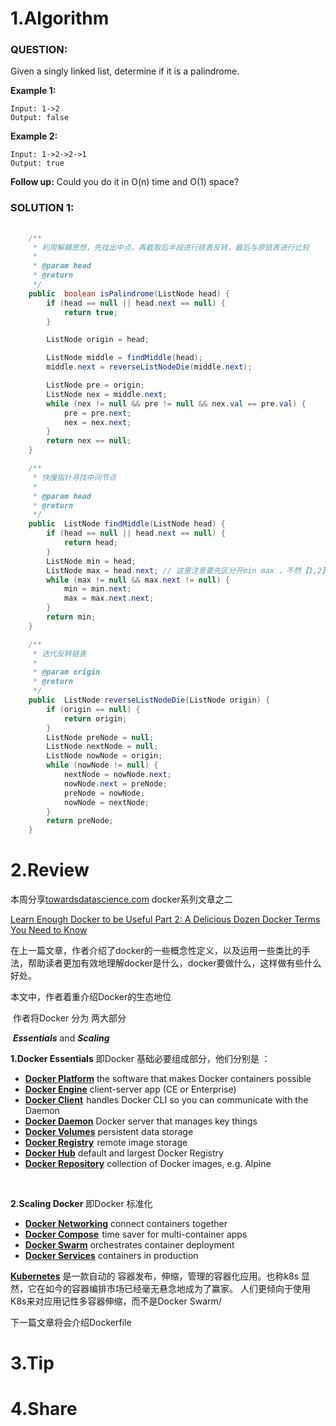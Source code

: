 # 1.Algorithm



### QUESTION:

Given a singly linked list, determine if it is a palindrome.

**Example 1:**

```
Input: 1->2
Output: false
```

**Example 2:**

```
Input: 1->2->2->1
Output: true
```

**Follow up:**
Could you do it in O(n) time and O(1) space?





### SOLUTION 1: 



```java
	
 	/**
     * 利用解耦思想，先找出中点，再截取后半段进行链表反转，最后与原链表进行比较
     *
     * @param head
     * @return 
     */
	public  boolean isPalindrome(ListNode head) {
        if (head == null || head.next == null) {
            return true;
        }

        ListNode origin = head;

        ListNode middle = findMiddle(head);
        middle.next = reverseListNodeDie(middle.next);

        ListNode pre = origin;
        ListNode nex = middle.next;
        while (nex != null && pre != null && nex.val == pre.val) {
            pre = pre.next;
            nex = nex.next;
        }
        return nex == null;
    }

    /**
     * 快慢指针寻找中间节点
     *
     * @param head
     * @return
     */
    public  ListNode findMiddle(ListNode head) {
        if (head == null || head.next == null) {
            return head;
        }
        ListNode min = head;
        ListNode max = head.next; // 这里注意要先区分开min max ，不然【1,2】这种情况会走两次while，造成中点变成2
        while (max != null && max.next != null) {
            min = min.next;
            max = max.next.next;
        }
        return min;
    }

    /**
     * 迭代反转链表
     *
     * @param origin
     * @return
     */
    public  ListNode reverseListNodeDie(ListNode origin) {
        if (origin == null) {
            return origin;
        }
        ListNode preNode = null;
        ListNode nextNode = null;
        ListNode nowNode = origin;
        while (nowNode != null) {
            nextNode = nowNode.next;
            nowNode.next = preNode;
            preNode = nowNode;
            nowNode = nextNode;
        }
        return preNode;
    }

```





# 2.Review

本周分享[towardsdatascience.com]()  docker系列文章之二

[Learn Enough Docker to be Useful      Part 2: A Delicious Dozen Docker Terms You Need to Know](https://towardsdatascience.com/learn-enough-docker-to-be-useful-1c40ea269fa8)



在上一篇文章，作者介绍了docker的一些概念性定义，以及运用一些类比的手法，帮助读者更加有效地理解docker是什么，docker要做什么，这样做有些什么好处。



本文中，作者着重介绍Docker的生态地位

​	作者将Docker 分为 两大部分   

​	***Essentials*** and ***Scaling***



**1.Docker Essentials**      即Docker 基础必要组成部分，他们分别是 ：

- [**Docker Platform**](https://docs.docker.com/engine/docker-overview/#the-docker-platform)    the software that makes Docker containers possible
- [**Docker Engine**](https://www.docker.com/products/docker-engine)       client-server app (CE or Enterprise)
- [**Docker Client**](https://docs.docker.com/engine/docker-overview/)          handles Docker CLI so you can communicate with the Daemon
- [**Docker Daemon**](https://docs.docker.com/engine/docker-overview/)     Docker server that manages key things
- [**Docker Volumes**](https://docs.docker.com/storage/volumes/)     persistent data storage
- [**Docker Registry**](https://hub.docker.com/)       remote image storage
- [**Docker Hub**](https://hub.docker.com/)              default and largest Docker Registry
- [**Docker Repository**](https://docs.docker.com/docker-hub/repos/)   collection of Docker images, e.g. Alpine

​	

**2.Scaling Docker**  即Docker 标准化

- [**Docker Networking**](https://docs.docker.com/engine/tutorials/networkingcontainers/)            connect containers together
- [**Docker Compose**](https://docs.docker.com/compose/)               time saver for multi-container apps
- [**Docker Swarm**](https://docs.docker.com/engine/swarm/)                 orchestrates container deployment
- [**Docker Services**](https://docs.docker.com/get-started/part3/#introduction)           containers in production

[**Kubernetes**](https://kubernetes.io/)   是一款自动的 容器发布，伸缩，管理的容器化应用。也称k8s  显然，它在如今的容器编排市场已经毫无悬念地成为了赢家。 人们更倾向于使用K8s来对应用记性多容器伸缩，而不是Docker Swarm/

下一篇文章将会介绍Dockerfile

# 3.Tip	



# 4.Share

​	





